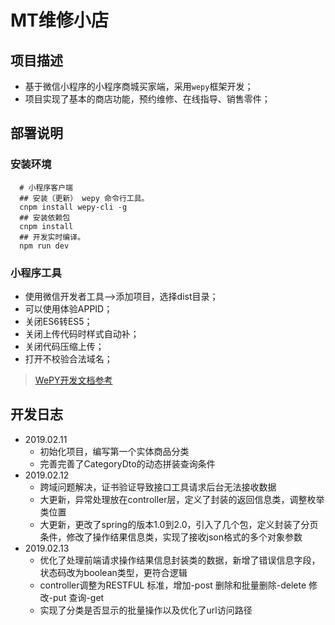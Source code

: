 # MT维修小店

## 项目描述
- 基于微信小程序的小程序商城买家端，采用`wepy`框架开发；
- 项目实现了基本的商店功能，预约维修、在线指导、销售零件；

## 部署说明

### 安装环境
```
  # 小程序客户端
  ## 安装（更新） wepy 命令行工具。
  cnpm install wepy-cli -g
  ## 安装依赖包
  cnpm install
  ## 开发实时编译。
  npm run dev
```
### 小程序工具
- 使用微信开发者工具-->添加项目，选择dist目录；
- 可以使用体验APPID；
- 关闭ES6转ES5；
- 关闭上传代码时样式自动补；
- 关闭代码压缩上传；
- 打开不校验合法域名；

> [WePY开发文档参考](https://tencent.github.io/wepy/)

## 开发日志
- 2019.02.11
  - 初始化项目，编写第一个实体商品分类
  - 完善完善了CategoryDto的动态拼装查询条件
- 2019.02.12
  - 跨域问题解决，证书验证导致接口工具请求后台无法接收数据
  - 大更新，异常处理放在controller层，定义了封装的返回信息类，调整枚举类位置
  - 大更新，更改了spring的版本1.0到2.0，引入了几个包，定义封装了分页条件，修改了操作结果信息类，实现了接收json格式的多个对象参数
- 2019.02.13
  - 优化了处理前端请求操作结果信息封装类的数据，新增了错误信息字段，状态码改为boolean类型，更符合逻辑
  - controller调整为RESTFUL 标准，增加-post 删除和批量删除-delete 修改-put 查询-get
  - 实现了分类是否显示的批量操作以及优化了url访问路径
  
  
  
  